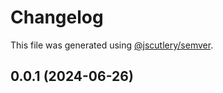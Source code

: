 # Changelog

This file was generated using [@jscutlery/semver](https://github.com/jscutlery/semver).

## 0.0.1 (2024-06-26)
